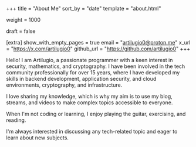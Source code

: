 +++
title = "About Me"
sort_by = "date"
template = "about.html"

weight = 1000

draft = false

[extra]
show_with_empty_pages = true
email = "artilugio0@proton.me"
x_url = "https://x.com/artilugio0"
github_url = "https://github.com/artilugio0"
+++

Hello! I am Artilugio, a passionate programmer with a keen interest in security, mathematics, and cryptography. I have been involved in the tech community professionally for over 15 years, where I have developed my skills in backend development, application security, and cloud environments, cryptography, and infrastructure.

I love sharing my knowledge, which is why my aim is to use my blog, streams, and videos to make complex topics accessible to everyone.

When I'm not coding or learning, I enjoy playing the guitar, exercising, and reading.

I'm always interested in discussing any tech-related topic and eager to learn about new subjects.
